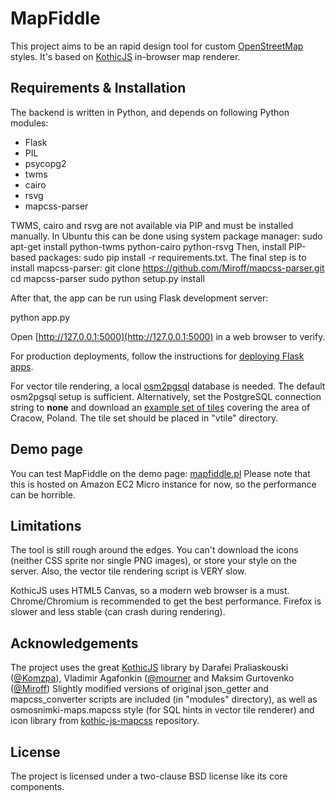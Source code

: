 MapFiddle
=========


This project aims to be an rapid design tool for custom [OpenStreetMap](http://openstreetmap.org) styles. It's based on [KothicJS](https://github.com/kothic/kothic-js) in-browser map renderer.

Requirements & Installation
---------------------------

The backend is written in Python, and depends on following Python modules:
* Flask
* PIL
* psycopg2
* twms
* cairo
* rsvg
* mapcss-parser

TWMS, cairo and rsvg are not available via PIP and must be installed manually.
In Ubuntu this can be done using system package manager:
  sudo apt-get install python-twms python-cairo python-rsvg
Then, install PIP-based packages:
  sudo pip install -r requirements.txt.
The final step is to install mapcss-parser:
  git clone https://github.com/Miroff/mapcss-parser.git
  cd mapcss-parser
  sudo python setup.py install

After that, the app can be run using Flask development server:

  python app.py

Open [http://127.0.0.1:5000](http://127.0.0.1:5000) in a web browser to verify.

For production deployments, follow the instructions for [deploying Flask apps](http://flask.pocoo.org/docs/deploying/#deployment).

For vector tile rendering, a local [osm2pgsql](http://wiki.openstreetmap.org/wiki/Osm2pgsql) database is needed. The default osm2pgsql setup is sufficient.
Alternatively, set the PostgreSQL connection string to __none__ and download an [example set of tiles](https://www.dropbox.com/s/jrk08zxbnukaa57/vtile.db) covering the area of Cracow, Poland.
The tile set should be placed in "vtile" directory.

Demo page
---------

You can test MapFiddle on the demo page: [mapfiddle.pl](http://mapfiddle.pl)
Please note that this is hosted on Amazon EC2 Micro instance for now, so the performance can be horrible.

Limitations
-----------

The tool is still rough around the edges. You can't download the icons (neither CSS sprite nor single PNG images), or store your style on the server.
Also, the vector tile rendering script is VERY slow. 
 
KothicJS uses HTML5 Canvas, so a modern web browser is a must. Chrome/Chromium is recommended to get the best performance. Firefox is slower and less stable (can crash during rendering).

Acknowledgements
----------------

The project uses the great [KothicJS](https://github.com/kothic/kothic-js) library by Darafei Praliaskouski ([@Komzpa](https://github.com/Komzpa)), Vladimir Agafonkin ([@mourner](https://github.com/mourner) and Maksim Gurtovenko ([@Miroff](https://github.com/Miroff))
Slightly modified versions of original json_getter and mapcss_converter scripts are included (in "modules" directory), as well as osmosnimki-maps.mapcss style (for SQL hints in vector tile renderer) and icon library from [kothic-js-mapcss](https://github.com/kothic/kothic-js-mapcss) repository.

License
-------

The project is licensed under a two-clause BSD license like its core components.
 
